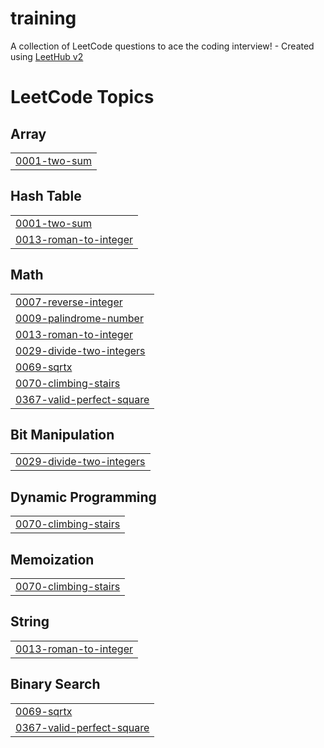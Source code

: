 # training
A collection of LeetCode questions to ace the coding interview! - Created using [LeetHub v2](https://github.com/arunbhardwaj/LeetHub-2.0)

<!---LeetCode Topics Start-->
# LeetCode Topics
## Array
|  |
| ------- |
| [0001-two-sum](https://github.com/thanushtharun/training/tree/master/0001-two-sum) |
## Hash Table
|  |
| ------- |
| [0001-two-sum](https://github.com/thanushtharun/training/tree/master/0001-two-sum) |
| [0013-roman-to-integer](https://github.com/thanushtharun/training/tree/master/0013-roman-to-integer) |
## Math
|  |
| ------- |
| [0007-reverse-integer](https://github.com/thanushtharun/training/tree/master/0007-reverse-integer) |
| [0009-palindrome-number](https://github.com/thanushtharun/training/tree/master/0009-palindrome-number) |
| [0013-roman-to-integer](https://github.com/thanushtharun/training/tree/master/0013-roman-to-integer) |
| [0029-divide-two-integers](https://github.com/thanushtharun/training/tree/master/0029-divide-two-integers) |
| [0069-sqrtx](https://github.com/thanushtharun/training/tree/master/0069-sqrtx) |
| [0070-climbing-stairs](https://github.com/thanushtharun/training/tree/master/0070-climbing-stairs) |
| [0367-valid-perfect-square](https://github.com/thanushtharun/training/tree/master/0367-valid-perfect-square) |
## Bit Manipulation
|  |
| ------- |
| [0029-divide-two-integers](https://github.com/thanushtharun/training/tree/master/0029-divide-two-integers) |
## Dynamic Programming
|  |
| ------- |
| [0070-climbing-stairs](https://github.com/thanushtharun/training/tree/master/0070-climbing-stairs) |
## Memoization
|  |
| ------- |
| [0070-climbing-stairs](https://github.com/thanushtharun/training/tree/master/0070-climbing-stairs) |
## String
|  |
| ------- |
| [0013-roman-to-integer](https://github.com/thanushtharun/training/tree/master/0013-roman-to-integer) |
## Binary Search
|  |
| ------- |
| [0069-sqrtx](https://github.com/thanushtharun/training/tree/master/0069-sqrtx) |
| [0367-valid-perfect-square](https://github.com/thanushtharun/training/tree/master/0367-valid-perfect-square) |
<!---LeetCode Topics End-->